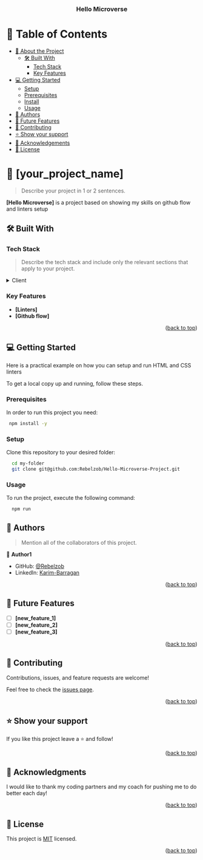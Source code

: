 <a name="#readme-top"></a>

<div align="center">
  <h3><b>Hello Microverse</b></h3>

</div>


# 📗 Table of Contents

- [📖 About the Project](#about-project)
  - [🛠 Built With](#built-with)
    - [Tech Stack](#tech-stack)
    - [Key Features](#key-features)
- [💻 Getting Started](#getting-started)
  - [Setup](#setup)
  - [Prerequisites](#prerequisites)
  - [Install](#install)
  - [Usage](#usage)
- [👥 Authors](#authors)
- [🔭 Future Features](#future-features)
- [🤝 Contributing](#contributing)
- [⭐️ Show your support](#support)
- [🙏 Acknowledgements](#acknowledgements)
- [📝 License](#license)



# 📖 [your_project_name] <a name="about-project"></a>

> Describe your project in 1 or 2 sentences.

**[Hello Microverse]** is a project based on showing my skills on github flow and linters setup

## 🛠 Built With <a name="built-with"></a>

### Tech Stack <a name="tech-stack"></a>

> Describe the tech stack and include only the relevant sections that apply to your project.

<details>
  <summary>Client</summary>
  <ul>
    <li><a href="https://developer.mozilla.org/en-US/docs/Web/HTML">HTML</a></li>
  </ul>
    <ul>
    <li><a href="https://developer.mozilla.org/en-US/docs/Web/CSS">CSS</a></li>
  </ul>
    </ul>
    <ul>
    <li><a href="https://github.com/microverseinc/linters-config">Linters</a></li>
  </ul>
</details>


### Key Features <a name="key-features"></a>

- **[Linters]**
- **[Github flow]**

<p align="right">(<a href="#readme-top">back to top</a>)</p>



## 💻 Getting Started <a name="getting-started"></a>

Here is a practical example on how you can setup and run HTML and CSS linters

To get a local copy up and running, follow these steps.

### Prerequisites

In order to run this project you need:


```sh
 npm install -y
```


### Setup

Clone this repository to your desired folder:


```sh
  cd my-folder
  git clone git@github.com:Rebelzob/Hello-Microverse-Project.git
```

### Usage

To run the project, execute the following command:


```sh
  npm run
```



## 👥 Authors <a name="authors"></a>

> Mention all of the collaborators of this project.

👤 **Author1**

- GitHub: [@Rebelzob](https://github.com/Rebelzob)
- LinkedIn: [Karim-Barragan](https://www.linkedin.com/in/karim-barragan/)

<p align="right">(<a href="#readme-top">back to top</a>)</p>


## 🔭 Future Features <a name="future-features"></a>


- [ ] **[new_feature_1]**
- [ ] **[new_feature_2]**
- [ ] **[new_feature_3]**

<p align="right">(<a href="#readme-top">back to top</a>)</p>

## 🤝 Contributing <a name="contributing"></a>

Contributions, issues, and feature requests are welcome!

Feel free to check the [issues page](https://github.com/Rebelzob/Hello-Microverse-Project/issues).

<p align="right">(<a href="#readme-top">back to top</a>)</p>


## ⭐️ Show your support <a name="support"></a>

If you like this project leave a ⭐️ and follow!

<p align="right">(<a href="#readme-top">back to top</a>)</p>


## 🙏 Acknowledgments <a name="acknowledgements"></a>

I would like to thank my coding partners and my coach for pushing me to do better each day!

<p align="right">(<a href="#readme-top">back to top</a>)</p>


## 📝 License <a name="license"></a>

This project is [MIT](./LICENSE) licensed.

<p align="right">(<a href="#readme-top">back to top</a>)</p>